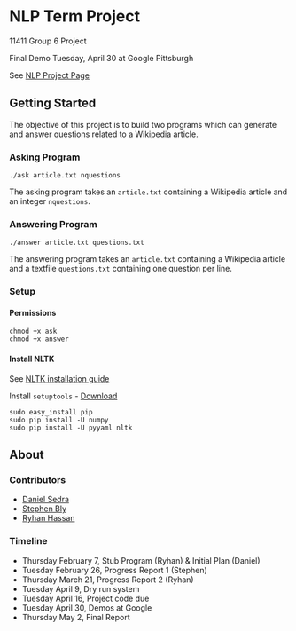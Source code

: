 NLP Term Project
===========
11411 Group 6 Project

Final Demo Tuesday, April 30 at Google Pittsburgh

See [NLP Project Page](https://www.ark.cs.cmu.edu/NLP/S13/project.php)

## Getting Started
The objective of this project is to build two programs which can generate and answer questions related to a Wikipedia article.

### Asking Program
```
./ask article.txt nquestions
```
The asking program takes an `article.txt` containing a Wikipedia article and an integer `nquestions`.

### Answering Program
```
./answer article.txt questions.txt
```
The answering program takes an `article.txt` containing a Wikipedia article and a textfile `questions.txt` containing one question per line.

### Setup

#### Permissions
```
chmod +x ask
chmod +x answer
```

#### Install NLTK
See [NLTK installation guide](http://nltk.org/install.html)

Install `setuptools` - [Download](http://pypi.python.org/pypi/setuptools)
```
sudo easy_install pip 
sudo pip install -U numpy
sudo pip install -U pyyaml nltk
```


## About

### Contributors

- [Daniel Sedra](https://github.com/dsedra "github.com/dsedra")
- [Stephen Bly](https://github.com/gardenhead "github.com/gardenhead")
- [Ryhan Hassan](https://github.com/ryhan "github.com/ryhan")

### Timeline

- Thursday February 7, Stub Program (Ryhan)  & Initial Plan (Daniel)
- Tuesday February 26, Progress Report 1 (Stephen)
- Thursday March 21, Progress Report 2 (Ryhan)
- Tuesday April 9, Dry run system
- Tuesday April 16, Project code due
- Tuesday April 30, Demos at Google
- Thursday May 2, Final Report